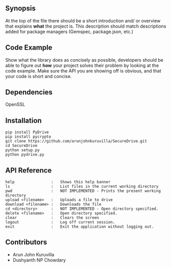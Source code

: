 ## Synopsis

At the top of the file there should be a short introduction and/ or overview that explains **what** the project is. This description should match descriptions added for package managers (Gemspec, package.json, etc.)

## Code Example

Show what the library does as concisely as possible, developers should be able to figure out **how** your project solves their problem by looking at the code example. Make sure the API you are showing off is obvious, and that your code is short and concise.

## Dependencies

OpenSSL

## Installation
```
pip install PyDrive
pip install pycrypto
git clone https://github.com/arunjohnkuruvilla/SecureDrive.git
cd SecureDrive
python setup.py
python pydrive.py 
```

## API Reference
```
help				:	Shows this help banner
ls					:	List files in the current working directory
pwd					:	NOT IMPLEMENTED - Prints the present working directory
upload <filename>	: 	Uploads a file to drive
download <filename> :	Downloads the file
cd <directory>		:	NOT IMPLEMENTED - Open directory specified.	
delete <filename>	:	Open directory specified.
clear				:	Clears the screen
logout				:	Log off current session.
exit				:	Exit the application without logging out.
```

## Contributors

- Arun John Kuruvilla
- Dushyanth NP Chowdary

